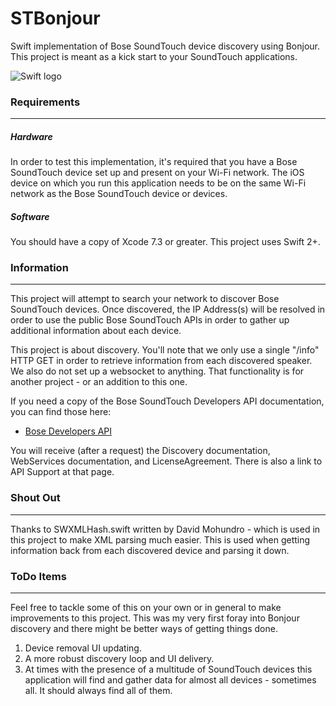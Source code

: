 # STBonjour
Swift implementation of Bose SoundTouch device discovery using Bonjour. This project is meant as a kick start to your SoundTouch applications.

![Swift logo](https://www.topcoder.com/wp-content/uploads/2014/08/Apple_Swift_Logo-sm.png "Swift logo")

### Requirements
----
##### Hardware
In order to test this implementation, it's required that you have a Bose SoundTouch device 
set up and present on your Wi-Fi network. The iOS device on which you run this application
needs to be on the same Wi-Fi network as the Bose SoundTouch device or devices. 

##### Software
You should have a copy of Xcode 7.3 or greater. This project uses Swift 2+.

### Information
----
This project will attempt to search your network to discover Bose SoundTouch devices. Once discovered, the IP Address(s) will be resolved in order to use the public Bose SoundTouch APIs in order to gather up additional information about each device. 

This project is about discovery. You'll note that we only use a single "/info" HTTP GET in order to retrieve information from each discovered speaker. We also do not set up a websocket to anything. That functionality is for another project - or an addition to this one. 

If you need a copy of the Bose SoundTouch Developers API documentation, you can find those here: 
* [Bose Developers API ](http://products.bose.com/api-developer/index.html)

You will receive (after a request) the Discovery documentation, WebServices documentation, and LicenseAgreement. There is also a link to API Support at that page.

### Shout Out
----
Thanks to SWXMLHash.swift written by David Mohundro - which is used in this project to make XML parsing much easier. This is used when getting information back from each discovered device and parsing it down.

### ToDo Items
----
Feel free to tackle some of this on your own or in general to make improvements to this project. This was my very first foray into Bonjour discovery and there might be better ways of getting things done. 

1. Device removal UI updating.
2. A more robust discovery loop and UI delivery.
3. At times with the presence of a multitude of SoundTouch devices this application will find and gather data for almost all devices - sometimes all. It should always find all of them.
